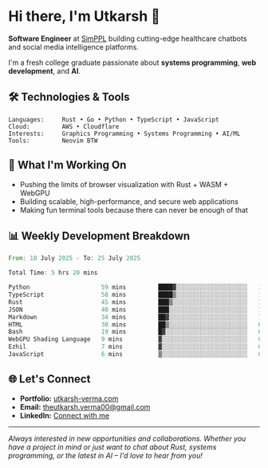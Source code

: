 # Hi there, I'm Utkarsh 👋

**Software Engineer** at [SimPPL](https://simppl.org) building cutting-edge healthcare chatbots and social media intelligence platforms.

I'm a fresh college graduate passionate about **systems programming**, **web development**, and **AI**.

## 🛠️ Technologies & Tools

```
Languages:     Rust • Go • Python • TypeScript • JavaScript
Cloud:         AWS • Cloudflare
Interests:     Graphics Programming • Systems Programming • AI/ML
Tools:         Neovim BTW
```

## 🚀 What I'm Working On

- Pushing the limits of browser visualization with Rust + WASM + WebGPU
- Building scalable, high-performance, and secure web applications
- Making fun terminal tools because there can never be enough of that

## 📊 Weekly Development Breakdown

<!--START_SECTION:waka-->

```rust
From: 18 July 2025 - To: 25 July 2025

Total Time: 5 hrs 20 mins

Python                    59 mins         ████▓░░░░░░░░░░░░░░░░░░░░   18.42 %
TypeScript                58 mins         ████▒░░░░░░░░░░░░░░░░░░░░   17.90 %
Rust                      45 mins         ███▒░░░░░░░░░░░░░░░░░░░░░   13.93 %
JSON                      40 mins         ███░░░░░░░░░░░░░░░░░░░░░░   12.49 %
Markdown                  34 mins         ██▓░░░░░░░░░░░░░░░░░░░░░░   10.62 %
HTML                      30 mins         ██▒░░░░░░░░░░░░░░░░░░░░░░   09.49 %
Bash                      19 mins         █▓░░░░░░░░░░░░░░░░░░░░░░░   06.09 %
WebGPU Shading Language   9 mins          ▓░░░░░░░░░░░░░░░░░░░░░░░░   03.07 %
Ezhil                     7 mins          ▓░░░░░░░░░░░░░░░░░░░░░░░░   02.29 %
JavaScript                6 mins          ▒░░░░░░░░░░░░░░░░░░░░░░░░   01.97 %
```

<!--END_SECTION:waka-->

## 🌐 Let's Connect

- **Portfolio:** [utkarsh-verma.com](https://utkarsh-verma.com)
- **Email:** theutkarsh.verma00@gmail.com
- **LinkedIn:** [Connect with me](https://linkedin.com/in/utkarsh-verm4)

---

*Always interested in new opportunities and collaborations. Whether you have a project in mind or just want to chat about Rust, systems programming, or the latest in AI – I'd love to hear from you!*

